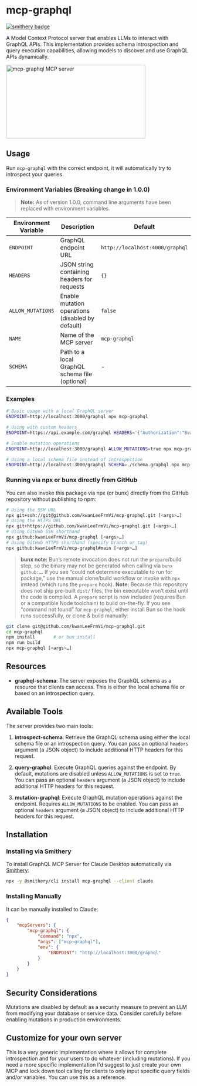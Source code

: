 # mcp-graphql

[![smithery badge](https://smithery.ai/badge/mcp-graphql)](https://smithery.ai/server/mcp-graphql)

A Model Context Protocol server that enables LLMs to interact with GraphQL APIs. This implementation provides schema introspection and query execution capabilities, allowing models to discover and use GraphQL APIs dynamically.

<a href="https://glama.ai/mcp/servers/4zwa4l8utf"><img width="380" height="200" src="https://glama.ai/mcp/servers/4zwa4l8utf/badge" alt="mcp-graphql MCP server" /></a>

## Usage

Run `mcp-graphql` with the correct endpoint, it will automatically try to introspect your queries.

### Environment Variables (Breaking change in 1.0.0)

> **Note:** As of version 1.0.0, command line arguments have been replaced with environment variables.

| Environment Variable | Description | Default |
|----------|-------------|---------|
| `ENDPOINT` | GraphQL endpoint URL | `http://localhost:4000/graphql` |
| `HEADERS` | JSON string containing headers for requests | `{}` |
| `ALLOW_MUTATIONS` | Enable mutation operations (disabled by default) | `false` |
| `NAME` | Name of the MCP server | `mcp-graphql` |
| `SCHEMA` | Path to a local GraphQL schema file (optional) | - |

### Examples

```bash
# Basic usage with a local GraphQL server
ENDPOINT=http://localhost:3000/graphql npx mcp-graphql

# Using with custom headers
ENDPOINT=https://api.example.com/graphql HEADERS='{"Authorization":"Bearer token123"}' npx mcp-graphql

# Enable mutation operations
ENDPOINT=http://localhost:3000/graphql ALLOW_MUTATIONS=true npx mcp-graphql

# Using a local schema file instead of introspection
ENDPOINT=http://localhost:3000/graphql SCHEMA=./schema.graphql npx mcp-graphql
```

### Running via npx or bunx directly from GitHub

You can also invoke this package via npx (or bunx) directly from the GitHub repository without publishing to npm:

```bash
# Using the SSH URL
npx git+ssh://git@github.com/kwanLeeFrmVi/mcp-graphql.git [<args>…]
# Using the HTTPS URL
npx git+https://github.com/kwanLeeFrmVi/mcp-graphql.git [<args>…]
# Using GitHub SSH shorthand
npx github:kwanLeeFrmVi/mcp-graphql [<args>…]
# Using GitHub HTTPS shorthand (specify branch or tag)
npx github:kwanLeeFrmVi/mcp-graphql#main [<args>…]
```
> **bunx note:** Bun’s remote invocation does not run the `prepare`/build step, so the binary may not be generated when calling via `bunx github:…`. If you see “could not determine executable to run for package,” use the manual clone/build workflow or invoke with `npx` instead (which runs the `prepare` hook).
> **Note:** Because this repository does not ship pre-built `dist/` files, the bin executable won’t exist until the code is compiled.
> A `prepare` script is now included (requires Bun or a compatible Node toolchain) to build on-the-fly. If you see “command not found” for `mcp-graphql`, either install Bun so the hook runs successfully, or clone & build manually:

```bash
git clone git@github.com/kwanLeeFrmVi/mcp-graphql.git
cd mcp-graphql
npm install       # or bun install
npm run build
npx mcp-graphql [<args>…]
```

## Resources

- **graphql-schema**: The server exposes the GraphQL schema as a resource that clients can access. This is either the local schema file or based on an introspection query.

## Available Tools

The server provides two main tools:

1. **introspect-schema**: Retrieve the GraphQL schema using either the local schema file or an introspection query.
   You can pass an optional `headers` argument (a JSON object) to include additional HTTP headers for this request.

2. **query-graphql**: Execute GraphQL queries against the endpoint. By default, mutations are disabled unless `ALLOW_MUTATIONS` is set to `true`.
   You can pass an optional `headers` argument (a JSON object) to include additional HTTP headers for this request.

3. **mutation-graphql**: Execute GraphQL mutation operations against the endpoint. Requires `ALLOW_MUTATIONS` to be enabled.
   You can pass an optional `headers` argument (a JSON object) to include additional HTTP headers for this request.

## Installation

### Installing via Smithery

To install GraphQL MCP Server for Claude Desktop automatically via [Smithery](https://smithery.ai/server/mcp-graphql):

```bash
npx -y @smithery/cli install mcp-graphql --client claude
```

### Installing Manually

It can be manually installed to Claude:
```json
{
    "mcpServers": {
        "mcp-graphql": {
            "command": "npx",
            "args": ["mcp-graphql"],
            "env": {
                "ENDPOINT": "http://localhost:3000/graphql"
            }
        }
    }
}
```

## Security Considerations

Mutations are disabled by default as a security measure to prevent an LLM from modifying your database or service data. Consider carefully before enabling mutations in production environments.

## Customize for your own server

This is a very generic implementation where it allows for complete introspection and for your users to do whatever (including mutations). If you need a more specific implementation I'd suggest to just create your own MCP and lock down tool calling for clients to only input specific query fields and/or variables. You can use this as a reference.
